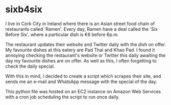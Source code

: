 # sixb4six

I live in Cork City in Ireland where there is an Asian street food chain of restaurants called 'Ramen'. Every day, Ramen have a deal called the 'Six Before Six', where a particular dish is €6 before 6p.m. 

The restaurant updates their website and Twitter daily with the dish on offer. My favourite dishes at this eatery are Pad Thai and Khao Pad. I found it annoying checking the restaurant's website or Twitter this daily awaiting the day my favourite dishes are on offer. As well as this, I often forgetting to check the daily special.

With this in mind, I decided to create a script which scrapes their site, and sends me an e-mail and WhatsApp message with the special of the day. 

This python file was hosted on an EC2 instance on Amazon Web Services with a cron job scheduling the script to run once daily. 
